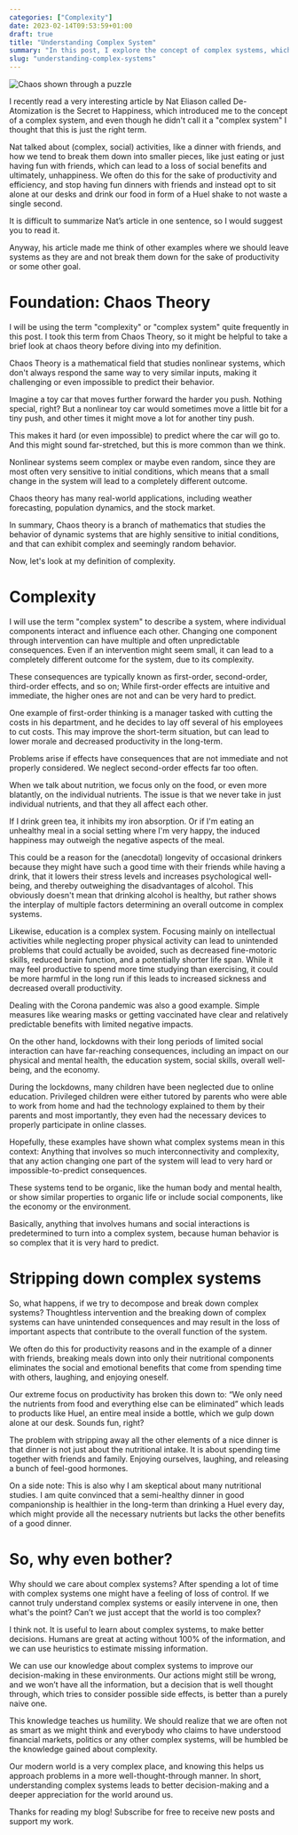 ```yaml
---
categories: ["Complexity"]
date: 2023-02-14T09:53:59+01:00
draft: true
title: "Understanding Complex System"
summary: "In this post, I explore the concept of complex systems, which are prevalent in our world. It turns out, that reality is often more complex than we naively think."
slug: "understanding-complex-systems"
---
```


![Chaos shown through a puzzle](https://images.unsplash.com/photo-1494059980473-813e73ee784b?crop=entropy&cs=tinysrgb&fit=max&fm=jpg&ixid=MnwzMDAzMzh8MHwxfHNlYXJjaHwyfHxjaGFvc3xlbnwwfHx8fDE2NzYzNjQzNDk&ixlib=rb-4.0.3&q=80&w=1080)

I recently read a very interesting article by Nat Eliason called De-Atomization is the Secret to Happiness, which introduced me to the concept of a complex system, and even though he didn't call it a "complex system" I thought that this is just the right term.

Nat talked about (complex, social) activities, like a dinner with friends, and how we tend to break them down into smaller pieces, like just eating or just having fun with friends, which can lead to a loss of social benefits and ultimately, unhappiness. We often do this for the sake of productivity and efficiency, and stop having fun dinners with friends and instead opt to sit alone at our desks and drink our food in form of a Huel shake to not waste a single second.

It is difficult to summarize Nat’s article in one sentence, so I would suggest you to read it.

Anyway, his article made me think of other examples where we should leave systems as they are and not break them down for the sake of productivity or some other goal.

# Foundation: Chaos Theory

I will be using the term "complexity" or "complex system" quite frequently in this post. I took this term from Chaos Theory, so it might be helpful to take a brief look at chaos theory before diving into my definition.

Chaos Theory is a mathematical field that studies nonlinear systems, which don't always respond the same way to very similar inputs, making it challenging or even impossible to predict their behavior.

Imagine a toy car that moves further forward the harder you push. Nothing special, right? But a nonlinear toy car would sometimes move a little bit for a tiny push, and other times it might move a lot for another tiny push.

This makes it hard (or even impossible) to predict where the car will go to. And this might sound far-stretched, but this is more common than we think.

Nonlinear systems seem complex or maybe even random, since they are most often very sensitive to initial conditions, which means that a small change in the system will lead to a completely different outcome.

Chaos theory has many real-world applications, including weather forecasting, population dynamics, and the stock market.

In summary, Chaos theory is a branch of mathematics that studies the behavior of dynamic systems that are highly sensitive to initial conditions, and that can exhibit complex and seemingly random behavior.

Now, let's look at my definition of complexity.

# Complexity

I will use the term "complex system" to describe a system, where individual components interact and influence each other. Changing one component through intervention can have multiple and often unpredictable consequences. Even if an intervention might seem small, it can lead to a completely different outcome for the system, due to its complexity.

These consequences are typically known as first-order, second-order, third-order effects, and so on; While first-order effects are intuitive and immediate, the higher ones are not and can be very hard to predict.

One example of first-order thinking is a manager tasked with cutting the costs in his department, and he decides to lay off several of his employees to cut costs. This may improve the short-term situation, but can lead to lower morale and decreased productivity in the long-term.

Problems arise if effects have consequences that are not immediate and not properly considered. We neglect second-order effects far too often.

When we talk about nutrition, we focus only on the food, or even more blatantly, on the individual nutrients. The issue is that we never take in just individual nutrients, and that they all affect each other.

If I drink green tea, it inhibits my iron absorption. Or if I'm eating an unhealthy meal in a social setting where I'm very happy, the induced happiness may outweigh the negative aspects of the meal.

This could be a reason for the (anecdotal) longevity of occasional drinkers because they might have such a good time with their friends while having a drink, that it lowers their stress levels and increases psychological well-being, and thereby outweighing the disadvantages of alcohol. This obviously doesn't mean that drinking alcohol is healthy, but rather shows the interplay of multiple factors determining an overall outcome in complex systems.

Likewise, education is a complex system. Focusing mainly on intellectual activities while neglecting proper physical activity can lead to unintended problems that could actually be avoided, such as decreased fine-motoric skills, reduced brain function, and a potentially shorter life span. While it may feel productive to spend more time studying than exercising, it could be more harmful in the long run if this leads to increased sickness and decreased overall productivity.

Dealing with the Corona pandemic was also a good example. Simple measures like wearing masks or getting vaccinated have clear and relatively predictable benefits with limited negative impacts.

On the other hand, lockdowns with their long periods of limited social interaction can have far-reaching consequences, including an impact on our physical and mental health, the education system, social skills, overall well-being, and the economy.

During the lockdowns, many children have been neglected due to online education. Privileged children were either tutored by parents who were able to work from home and had the technology explained to them by their parents and most importantly, they even had the necessary devices to properly participate in online classes.

Hopefully, these examples have shown what complex systems mean in this context: Anything that involves so much interconnectivity and complexity, that any action changing one part of the system will lead to very hard or impossible-to-predict consequences.

These systems tend to be organic, like the human body and mental health, or show similar properties to organic life or include social components, like the economy or the environment.

Basically, anything that involves humans and social interactions is predetermined to turn into a complex system, because human behavior is so complex that it is very hard to predict.

# Stripping down complex systems

So, what happens, if we try to decompose and break down complex systems? Thoughtless intervention and the breaking down of complex systems can have unintended consequences and may result in the loss of important aspects that contribute to the overall function of the system.

We often do this for productivity reasons and in the example of a dinner with friends, breaking meals down into only their nutritional components eliminates the social and emotional benefits that come from spending time with others, laughing, and enjoying oneself.

Our extreme focus on productivity has broken this down to: “We only need the nutrients from food and everything else can be eliminated” which leads to products like Huel, an entire meal inside a bottle, which we gulp down alone at our desk. Sounds fun, right?

The problem with stripping away all the other elements of a nice dinner is that dinner is not just about the nutritional intake. It is about spending time together with friends and family. Enjoying ourselves, laughing, and releasing a bunch of feel-good hormones.

On a side note: This is also why I am skeptical about many nutritional studies. I am quite convinced that a semi-healthy dinner in good companionship is healthier in the long-term than drinking a Huel every day, which might provide all the necessary nutrients but lacks the other benefits of a good dinner.

# So, why even bother?

Why should we care about complex systems? After spending a lot of time with complex systems one might have a feeling of loss of control. If we cannot truly understand complex systems or easily intervene in one, then what's the point? Can’t we just accept that the world is too complex?

I think not. It is useful to learn about complex systems, to make better decisions. Humans are great at acting without 100% of the information, and we can use heuristics to estimate missing information.

We can use our knowledge about complex systems to improve our decision-making in these environments. Our actions might still be wrong, and we won’t have all the information, but a decision that is well thought through, which tries to consider possible side effects, is better than a purely naive one.

This knowledge teaches us humility. We should realize that we are often not as smart as we might think and everybody who claims to have understood financial markets, politics or any other complex systems, will be humbled be the knowledge gained about complexity.

Our modern world is a very complex place, and knowing this helps us approach problems in a more well-thought-through manner. In short, understanding complex systems leads to better decision-making and a deeper appreciation for the world around us.

Thanks for reading my blog! Subscribe for free to receive new posts and support my work.
